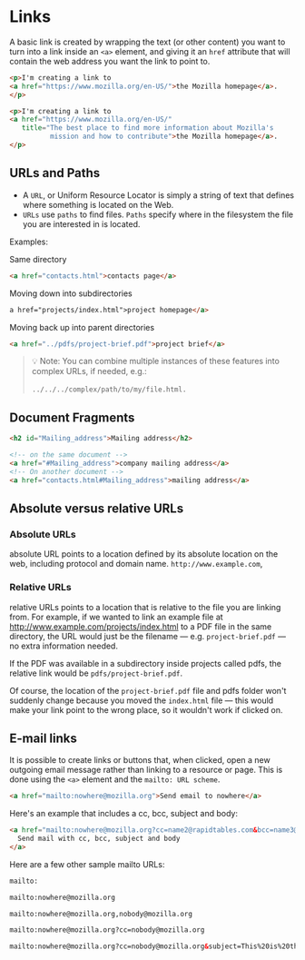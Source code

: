 # Links

A basic link is created by wrapping the text (or other content) you want to turn into a link inside an `<a>` element, and giving it an `href` attribute that will contain the web address you want the link to point to.

```html
<p>I'm creating a link to
<a href="https://www.mozilla.org/en-US/">the Mozilla homepage</a>.
</p>

<p>I'm creating a link to
<a href="https://www.mozilla.org/en-US/"
   title="The best place to find more information about Mozilla's
          mission and how to contribute">the Mozilla homepage</a>.
</p>
```

## URLs and Paths

- A `URL`, or Uniform Resource Locator is simply a string of text that defines where something is located on the Web.
- `URLs` use `paths` to find files. `Paths` specify where in the filesystem the file you are interested in is located.

Examples:

Same directory

```html
<a href="contacts.html">contacts page</a>
```

Moving down into subdirectories

```html
a href="projects/index.html">project homepage</a>
```

Moving back up into parent directories

```html
<a href="../pdfs/project-brief.pdf">project brief</a>
```

>💡 Note: You can combine multiple instances of these features into complex URLs, if needed, e.g.:<br><br>
`../../../complex/path/to/my/file.html.`

## Document Fragments

```html
<h2 id="Mailing_address">Mailing address</h2>

<!-- on the same document -->
<a href="#Mailing_address">company mailing address</a>
<!-- On another document -->
<a href="contacts.html#Mailing_address">mailing address</a>

```

## Absolute versus relative URLs

### Absolute URLs

absolute URL points to a location defined by its absolute location on the web, including protocol and domain name. `http://www.example.com`,

### Relative URLs

relative URLs points to a location that is relative to the file you are linking from. For example, if we wanted to link an example file at http://www.example.com/projects/index.html to a PDF file in the same directory, the URL would just be the filename — e.g. `project-brief.pdf` — no extra information needed.

If the PDF was available in a subdirectory inside projects called pdfs, the relative link would be `pdfs/project-brief.pdf`.

Of course, the location of the `project-brief.pdf` file and pdfs folder won't suddenly change because you moved the `index.html` file — this would make your link point to the wrong place, so it wouldn't work if clicked on.

## E-mail links

It is possible to create links or buttons that, when clicked, open a new outgoing email message rather than linking to a resource or page. This is done using the `<a>` element and the `mailto: URL scheme`.

```html
<a href="mailto:nowhere@mozilla.org">Send email to nowhere</a>
```

Here's an example that includes a cc, bcc, subject and body:

```html
<a href="mailto:nowhere@mozilla.org?cc=name2@rapidtables.com&bcc=name3@rapidtables.com&subject=The%20subject%20of%20the%20email&body=The%20body%20of%20the%20email">
  Send mail with cc, bcc, subject and body
</a>
```

Here are a few other sample mailto URLs:

```html
mailto:

mailto:nowhere@mozilla.org

mailto:nowhere@mozilla.org,nobody@mozilla.org

mailto:nowhere@mozilla.org?cc=nobody@mozilla.org

mailto:nowhere@mozilla.org?cc=nobody@mozilla.org&subject=This%20is%20the%20subject
```